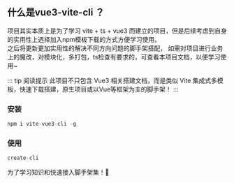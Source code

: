 ## 什么是vue3-vite-cli ？
 项目其实本质上是为了学习 vite + ts + vue3 而建立的项目，但是后续考虑到自身的实用性上选择加入npm模板下载的方式方便学习使用。   
 之后将更新更加实用性的解决不同方向问题的脚手架搭配，
 如需对项目进行业务上的魔改，对模块化，多打包，ts检查有要求的，可查看本项目文档，以便学习使用~
 
 
 ::: tip 阅读提示
 此项目不只包含 Vue3 相关搭建文档，而是类似 Vite 集成式多模板，快速下载搭建，原生项目或以Vue等框架为主的脚手架！
 :::
 
 ### 安装
 ```js
npm i vite-vue3-cli -g
```

### 使用
```js
create-cli
```

为了学习知识和快速接入脚手架集！🎉